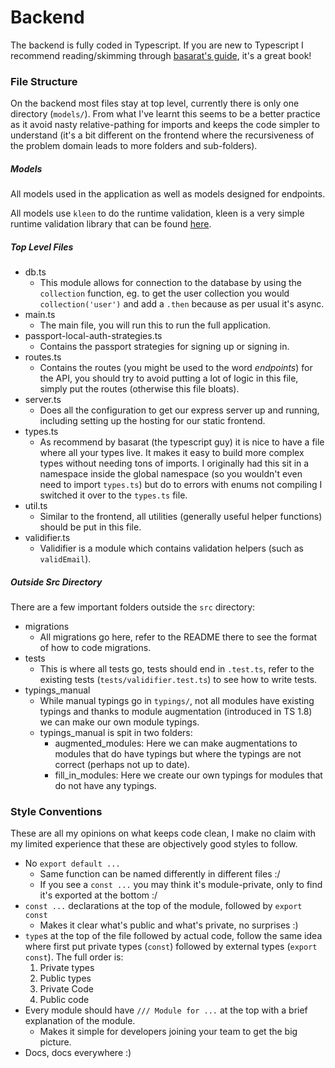 # Backend

The backend is fully coded in Typescript. If you are new to Typescript I
recommend reading/skimming through [basarat's guide](https://basarat.gitbooks.io/typescript/content/docs/getting-started.html),
it's a great book!

### File Structure

On the backend most files stay at top level, currently there is only one
directory (`models/`). From what I've learnt this seems to be a better practice
as it avoid nasty relative-pathing for imports and keeps the code simpler to
understand (it's a bit different on the frontend where the recursiveness of
the problem domain leads to more folders and sub-folders).

##### Models

All models used in the application as well as models designed for endpoints.

All models use `kleen` to do the runtime validation, kleen is a very simple
runtime validation library that can be found
[here](https://amilner42.github.io/kleen/).

##### Top Level Files

- db.ts
  - This module allows for connection to the database by using the `collection`
    function, eg. to get the user collection you would `collection('user')` and
    add a `.then` because as per usual it's async.
- main.ts
  - The main file, you will run this to run the full application.
- passport-local-auth-strategies.ts
  - Contains the passport strategies for signing up or signing in.
- routes.ts
  - Contains the routes (you might be used to the word _endpoints_) for the API,
    you should try to avoid putting a lot of logic in this file, simply put the
    routes (otherwise this file bloats).
- server.ts
  - Does all the configuration to get our express server up and running,
    including setting up the hosting for our static frontend.
- types.ts
  - As recommend by basarat (the typescript guy) it is nice to have a file
    where all your types live. It makes it easy to build more complex types
    without needing tons of imports. I originally had this sit in a namespace
    inside the global namespace (so you wouldn't even need to import `types.ts`)
    but do to errors with enums not compiling I switched it over to the
    `types.ts` file.
- util.ts
  - Similar to the frontend, all utilities (generally useful helper functions)
    should be put in this file.
- validifier.ts
  - Validifier is a module which contains validation helpers (such as
    `validEmail`).

##### Outside Src Directory

There are a few important folders outside the `src` directory:
- migrations
  - All migrations go here, refer to the README there to see the format of how
    to code migrations.
- tests
  - This is where all tests go, tests should end in `.test.ts`, refer to the
    existing tests (`tests/validifier.test.ts`) to see how to write tests.
- typings_manual
  - While manual typings go in `typings/`, not all modules have existing
    typings and thanks to module augmentation (introduced in TS 1.8) we can
    make our own module typings.
  - typings_manual is spit in two folders:
    - augmented_modules: Here we can make augmentations to modules that do have
      typings but where the typings are not correct (perhaps not up to date).
    - fill_in_modules: Here we create our own typings for modules that do not
      have any typings.

### Style Conventions

These are all my opinions on what keeps code clean, I make no claim with my
limited experience that these are objectively good styles to follow.
  - No `export default ...`
     - Same function can be named differently in different files :/
     - If you see a `const ...` you may think it's module-private, only to find it's exported at the bottom :/
  - `const ...` declarations at the top of the module, followed by `export const`
    - Makes it clear what's public and what's private, no surprises :)
  - `type`s at the top of the file followed by actual code, follow the same idea
    where first put private types (`const`) followed by external types
    (`export const`). The full order is:
     1. Private types
     2. Public types
     3. Private Code
     4. Public code
  - Every module should have `/// Module for ...` at the top with a brief explanation of the module.
    - Makes it simple for developers joining your team to get the big picture.
  - Docs, docs everywhere :)
